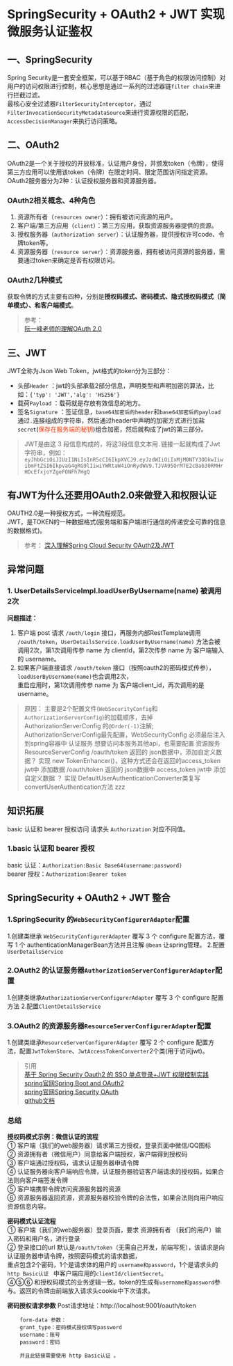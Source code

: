 # SpringSecurity + OAuth2 + JWT 实现微服务认证鉴权

## 一、SpringSecurity

Spring Security是一套安全框架，可以基于RBAC（基于角色的权限访问控制）对用户的访问权限进行控制，核心思想是通过一系列的过滤器链`filter chain`来进行拦截过滤。  
最核心安全过滤器`FilterSecurityInterceptor`，通过`FilterInvocationSecurityMetadataSource`来进行资源权限的匹配，`AccessDecisionManager`来执行访问策略。

## 二、OAuth2

OAuth2是一个关于授权的开放标准，认证用户身份，并颁发token（令牌），使得第三方应用可以使用该token（令牌）在限定时间、限定范围访问指定资源。  
OAuth2服务器分为2种：认证授权服务器和资源服务器。

### OAuth2相关概念、4种角色

1. 资源所有者（`resources owner`）：拥有被访问资源的用户。
2. 客户端/第三方应用（`client`）：第三方应用，获取资源服务器提供的资源。
3. 授权服务器（`authorization server`）：认证服务器，提供授权许可code、令牌token等。
4. 资源服务器（`resource server`）：资源服务器，拥有被访问资源的服务器，需要通过token来确定是否有权限访问。

### OAuth2几种模式

获取令牌的方式主要有四种，分别是**授权码模式、密码模式、隐式授权码模式（简单模式）、和客户端模式**。
> 参考：  
> [阮一峰老师的理解OAuth 2.0](http://www.ruanyifeng.com/blog/2014/05/oauth_2_0.html)  

## 三、JWT

JWT全称为Json Web Token，jwt格式的token分为三部分：  

- 头部`Header` ：jwt的头部承载2部分信息，声明类型和声明加密的算法，比如：`{'typ': 'JWT','alg': 'HS256'}`
- 载荷`Payload` ：载荷就是存放有效信息的地方。
- 签名`Signature` ：签证信息，`base64加密后的header`和`base64加密后的payload`通过`.`连接组成的字符串，然后通过header中声明的加密方式进行加盐`secret`(<font color='#FF3300'>保存在服务端的秘钥</font>)组合加密，然后就构成了jwt的第三部分。

> JWT是由这 3 段信息构成的，将这3段信息文本用`.`链接一起就构成了Jwt字符串，例如：  
`eyJhbGciOiJIUzI1NiIsInR5cCI6IkpXVCJ9.eyJzdWIiOiIxMjM0NTY3ODkwIiwibmFtZSI6IkpvaG4gRG9lIiwiYWRtaW4iOnRydWV9.TJVA95OrM7E2cBab30RMHrHDcEfxjoYZgeFONFh7HgQ`

## 有JWT为什么还要用OAuth2.0来做登入和权限认证

OAUTH2.0是一种授权方式，一种流程规范。  
JWT，是TOKEN的一种数据格式(服务端和客户端进行通信的传递安全可靠的信息的数据格式)。
> 参考：
> [深入理解Spring Cloud Security OAuth2及JWT](https://www.jianshu.com/p/cb886f995e86?utm_source=oschina-app)

## 异常问题

### 1. UserDetailsServiceImpl.loadUserByUsername(name) 被调用2次

**问题描述：**

1. 客户端 post 请求 `/auth/login` 接口，再服务内部RestTemplate调用 `/oauth/token`，`UserDetailsService.loadUserByUsername(name)` 方法会被调用2次，第1次调用传参 name 为 clientId，第2次传参 name 为 客户端输入的 username。
2. 如果客户端直接请求 `/oauth/token` 接口（按照oauth2的密码模式传参），`loadUserByUsername(name)`也会调用2次，  
重启应用时，第1次调用传参 name 为 客户端client_id，再次调用的是 username。


> 原因： 
> 主要是2个配置文件(`WebSecurityConfig`和`AuthorizationServerConfig`)的加载顺序，去掉 AuthorizationServerConfig 的`@Order(-1)`注解;
> AuthorizationServerConfig最先配置，WebSecurityConfig 必须最后注入到spring容器中
> 认证服务 想要访问本服务其他api，也需要配置 资源服务ResourceServerConfig 
> /oauth/token 返回的 json数据中，添加自定义数据？ 实现 new TokenEnhancer()，这种方式还会在返回的access_token jwt中 添加数据
> /oauth/token 返回的 json数据中 access_token jwt中 添加自定义数据 ？ 实现 DefaultUserAuthenticationConverter类复写 convertUserAuthentication方法 
> zzz

## 知识拓展

basic 认证和 bearer 授权访问 请求头 `Authorization` 对应不同值。

### 1.basic 认证和 bearer 授权

basic 认证：`Authorization:Basic Base64(username:password)`  
bearer 授权：`Authorization:Bearer token`

## SpringSecurity + OAuth2 + JWT 整合

### 1.SpringSecurity 的`WebSecurityConfigurerAdapter`配置

1.创建类继承 `WebSecurityConfigurerAdapter` 覆写 3 个 configure 配置方法，覆写 1 个 authenticationManagerBean方法并且注解 `@bean` 让spring管理。
2.配置`UserDetailsService`

### 2.OAuth2 的认证服务器`AuthorizationServerConfigurerAdapter`配置

1.创建类继承`AuthorizationServerConfigurerAdapter` 覆写 3 个 configure 配置方法
2.配置`ClientDetailsService`

### 3.OAuth2 的资源服务器`ResourceServerConfigurerAdapter`配置

1.创建类继承`ResourceServerConfigurerAdapter` 覆写 2 个 configure 配置方法，配置`JwtTokenStore`、`JwtAccessTokenConverter`2个类(用于访问jwt)。  

> 引用  
> [基于 Spring Security Oauth2 的 SSO 单点登录+JWT 权限控制实践](https://blog.csdn.net/Vermont_/article/details/116422782)  
> [spring官网Spring Boot and OAuth2](https://spring.io/guides/tutorials/spring-boot-oauth2/)  
> [spring官网Spring Security OAuth](https://spring.io/projects/spring-security-oauth#learn)  
> [github文档](https://github.com/spring-projects/spring-security/wiki/OAuth-2.0-Migration-Guide)  


### 总结
**授权码模式示例：微信认证的流程**  
① 客户端（我们的web服务器）请求第三方授权，登录页面中微信/QQ图标  
② 资源拥有者（微信用户）同意给客户端授权，客户端得到授权码   
③ 客户端通过授权码，请求认证服务器申请令牌  
④ 认证服务器向客户端响应令牌，认证服务器验证客户端请求的授权码，如果合法则向客户端签发令牌   
⑤ 客户端携带令牌访问资源服务器的资源   
⑥ 资源服务器返回资源，资源服务器校验令牌的合法性，如果合法则向用户响应资源信息内容。  

**密码模式认证流程**  
① 客户端（我们的web服务器）登录页面，要求 资源拥有者 （我们的用户）输入密码和用户名，进行登录  
② 登录接口的url 默认是`/oauth/token`（无需自己开发，前端写死），该请求是向认证服务器申请令牌，按照密码模式的请求数据，   
重点包含2个密码，1个是请求体的用户的 `username和password`，1个是请求头的 `http Basic认证 ` 中客户端应用的`clientId/clientSecret`。  
④⑤⑥ 和授权码模式的业务逻辑一致。token的生成有`username和password`参与。返回的令牌由前端放入请求头cookie中下次请求。  

**密码授权请求参数**
Post请求地址：http://localhost:9001/oauth/token  
```shell
    form-data 参数： 
    grant_type：密码模式授权填写password 
    username：账号 
    password：密码 
    
    并且此链接需要使用 http Basic认证 。
```
